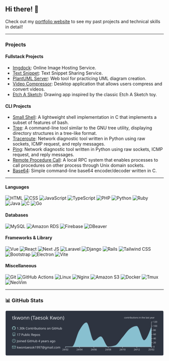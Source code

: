 ## Hi there! 👋

Check out my <a href="https://taesokkwon.com/" target="_blank">portfolio website</a> to see my past projects and technical skills in detail!

<hr>

### Projects

#### Fullstack Projects
- <a href="https://github.com/tkwonn/imgdock" target="_blank">Imgdock</a>: Online Image Hosting Service.
- <a href="https://github.com/tkwonn/text-snippet" target="_blank">Text Snippet</a>: Text Snippet Sharing Service.
- <a href="https://github.com/tkwonn/plantuml" target="_blank">PlantUML Server</a>: Web tool for practicing UML diagram creation.
- <a href="https://github.com/tkwonn/video-compressor" target="_blank">Video Compressor</a>: Desktop application that allows users compress and convert videos.
- <a href="https://github.com/Recursion-Group-K/sketch" target="_blank">Etch A Sketch</a>: Drawing app inspired by the classic Etch A Sketch toy.

#### CLI Projects
- <a href="https://github.com/tkwonn/smallsh" target="_blank">Small Shell</a>: A lightweight shell implementation in C that implements a subset of features of bash.
- <a href="https://github.com/tkwonn/tree" target="_blank">Tree</a>: A command-line tool similar to the GNU tree utility, displaying directory structures in a tree-like format.
- <a href="https://github.com/tkwonn/traceroute" target="_blank">Traceroute</a>: Network diagnostic tool written in Python using raw sockets, ICMP request, and reply messages.
- <a href="https://github.com/tkwonn/ping" target="_blank">Ping</a>: Network diagnostic tool written in Python using raw sockets, ICMP request, and reply messages.
- <a href="https://github.com/tkwonn/remote-procedure-call" target="_blank">Remote Procedure Call</a>: A local RPC system that enables processes to call procedures on other process through Unix domain sockets.
- <a href="https://github.com/tkwonn/base64" target="_blank">Base64</a>: Simple command-line base64 encoder/decoder written in C.

<hr>

#### Languages

![HTML](https://img.shields.io/badge/HTML5-E34F26?style=for-the-badge&logo=html5&logoColor=white)
![CSS](https://img.shields.io/badge/CSS3-1572B6?style=for-the-badge&logo=css3&logoColor=white)
![JavaScript](https://img.shields.io/badge/JavaScript-323330?style=for-the-badge&logo=javascript&logoColor=F7DF1E)
![TypeScript](https://img.shields.io/badge/TypeScript-007ACC?style=for-the-badge&logo=typescript&logoColor=white)
![PHP](https://img.shields.io/badge/PHP-777BB4?style=for-the-badge&logo=php&logoColor=white)
![Python](https://img.shields.io/badge/Python-FFD43B?style=for-the-badge&logo=python&logoColor=blue)
![Ruby](https://img.shields.io/badge/ruby-%23CC342D.svg?style=for-the-badge&logo=ruby&logoColor=white)
![Java](https://img.shields.io/badge/java-%23ED8B00.svg?style=for-the-badge&logo=openjdk&logoColor=white)
![C](https://img.shields.io/badge/C-00599C?style=for-the-badge&logo=c&logoColor=white)
![Go](https://img.shields.io/badge/Go-00ADD8?style=for-the-badge&logo=go&logoColor=white)

#### Databases

![MySQL](https://img.shields.io/badge/MySQL-005C84?style=for-the-badge&logo=mysql&logoColor=white)
![Amazon RDS](https://img.shields.io/badge/Amazon%20RDS-527FFF?style=for-the-badge&logo=amazon-rds&logoColor=white)
![Firebase](https://img.shields.io/badge/firebase-a08021?style=for-the-badge&logo=firebase&logoColor=ffcd34)
![DBeaver](https://img.shields.io/badge/dbeaver-382923?style=for-the-badge&logo=dbeaver&logoColor=white)

#### Frameworks & Library

![Vue](https://img.shields.io/badge/Vue.js-35495E?style=for-the-badge&logo=vuedotjs&logoColor=4FC08D)
![React](https://img.shields.io/badge/React-20232A?style=for-the-badge&logo=react&logoColor=61DAFB)
![Next JS](https://img.shields.io/badge/next%20js-000000?style=for-the-badge&logo=nextdotjs&logoColor=white)
![Laravel](https://img.shields.io/badge/Laravel-FF2D20?style=for-the-badge&logo=laravel&logoColor=white)
![Django](https://img.shields.io/badge/Django-092E20?style=for-the-badge&logo=django&logoColor=green)
![Rails](https://img.shields.io/badge/rails-%23CC0000.svg?style=for-the-badge&logo=ruby-on-rails&logoColor=white)
![Tailwind CSS](https://img.shields.io/badge/Tailwind_CSS-grey?style=for-the-badge&logo=tailwind-css&logoColor=38B2AC)
![Bootstrap](https://img.shields.io/badge/Bootstrap-563D7C?style=for-the-badge&logo=bootstrap&logoColor=white)
![Electron](https://img.shields.io/badge/Electron-2B2E3A?style=for-the-badge&logo=electron&logoColor=9FEAF9)
![Vite](https://img.shields.io/badge/Vite-B73BFE?style=for-the-badge&logo=vite&logoColor=FFD62E)

#### Miscellaneous

![Git](https://img.shields.io/badge/GIT-E44C30?style=for-the-badge&logo=git&logoColor=white)
![GitHub Actions](https://img.shields.io/badge/GitHub_Actions-2088FF?style=for-the-badge&logo=github-actions&logoColor=white)
![Linux](https://img.shields.io/badge/Linux-FCC624?style=for-the-badge&logo=linux&logoColor=black)
![Nginx](https://img.shields.io/badge/Nginx-009639?style=for-the-badge&logo=nginx&logoColor=white)
![Amazon S3](https://img.shields.io/badge/Amazon%20S3-FF9900?style=for-the-badge&logo=amazons3&logoColor=white)
![Docker](https://img.shields.io/badge/Docker-2CA5E0?style=for-the-badge&logo=docker&logoColor=white)
![Tmux](https://img.shields.io/badge/tmux-1BB91F?style=for-the-badge&logo=tmux&logoColor=white)
![NeoVim](https://img.shields.io/badge/NeoVim-%2357A143.svg?&style=for-the-badge&logo=neovim&logoColor=white)

<hr>

### 📊 GitHub Stats

[![](https://raw.githubusercontent.com/tkwonn/tkwonn/main/profile-summary-card-output/nord_dark/0-profile-details.svg)](https://github.com/vn7n24fzkq/github-profile-summary-cards)
